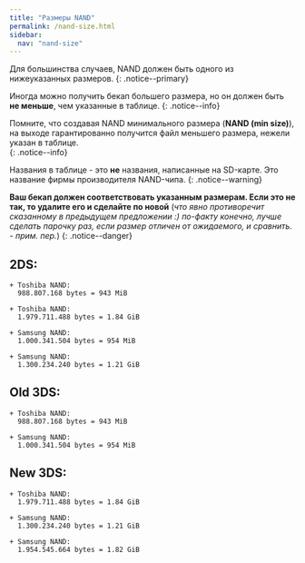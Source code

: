 ```yaml
---
title: "Размеры NAND"
permalink: /nand-size.html
sidebar:
  nav: "nand-size"
---
```


Для большинства случаев, NAND должен быть одного из нижеуказанных размеров. 
{: .notice--primary}

Иногда можно получить бекап большего размера, но он должен быть **не меньше**, чем указанные в таблице. 
{: .notice--info}

Помните, что создавая NAND минимального размера (**NAND (min size)**), на выходе гарантированно получится файл меньшего размера, нежели указан в таблице.  
{: .notice--info}

Названия в таблице - это **не** названия, написанные на SD-карте. Это название фирмы производителя NAND-чипа. 
{: .notice--warning}

**Ваш бекап должен соответствовать указанным размерам. Если это не так, то удалите его и сделайте по новой** (*что явно противоречит сказанному в предыдущем предложении :) по-факту конечно, лучше сделать парочку раз, если размер отличен от ожидаемого, и сравнить. - прим. пер.*)
{: .notice--danger}

## <a name="2ds" />2DS:    

    + Toshiba NAND:     
      988.807.168 bytes = 943 MiB    

    + Toshiba NAND:    
      1.979.711.488 bytes = 1.84 GiB    

    + Samsung NAND:    
      1.000.341.504 bytes = 954 MiB    

    + Samsung NAND:    
      1.300.234.240 bytes = 1.21 GiB    

## <a name="3ds" />Old 3DS:    

    + Toshiba NAND:     
      988.807.168 bytes = 943 MiB    

    + Samsung NAND:    
      1.000.341.504 bytes = 954 MiB    

## <a name="n3ds" />New 3DS:    

    + Toshiba NAND:    
      1.979.711.488 bytes = 1.84 GiB    

    + Samsung NAND:    
      1.300.234.240 bytes = 1.21 GiB    

    + Samsung NAND:
      1.954.545.664 bytes = 1.82 GiB
